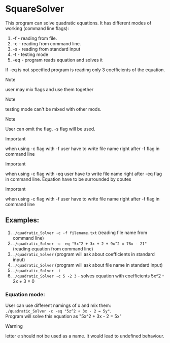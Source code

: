 # SquareSolver
This program can solve quadratic equations.
It has different modes of working (command line flags):
1) -f - reading from file.
2) -c - reading from command line.
3) -s - reading from standard input 
4) -t - testing mode
5) -eq - program reads equation and solves it

If -eq is not specified program is reading only 3 coefficients of the equation.

> [!NOTE]
> user may mix flags and use them together

> [!NOTE]
> testing mode can't be mixed with other mods.

> [!NOTE]
> User can omit the flag. -s flag will be used.

> [!IMPORTANT]
> when using -c flag with -f user have to write file name right after -f flag in command line

> [!IMPORTANT]
> when using -c flag with -eq user have to write file name right after -eq flag in command line.
> Equation have to be surrounded by qoutes

> [!IMPORTANT]
> when using -c flag with -f user have to write file name right after -f flag in command line


## Examples:
1) `./quadratic_Solver -c -f filename.txt` (reading file name from command line)
2) `./quadratic_Solver -c -eq "5x^2 + 3x + 2 + 9x^2 = 78x - 21"` (reading equation from command line)
3) `./quadratic_Solver` (program will ask about coefficients in standard input)
4) `./quadratic_Solver` (program will ask about file name in standard input)
5) `./quadratic_Solver -t`
6) `./quadratic_Solver -c 5 -2 3` - solves equation with coefficients 5x^2 - 2x + 3 = 0

### Equation mode:

User can use different namings of x and mix them:  
`./quadratic_Solver -c -eq "5z^2 + 3x - 2 = 5y"`.  
Program will solve this equation as "5x^2 + 3x - 2 = 5x"  

> [!WARNING]
> letter e should not be used as a name. It would lead to undefined behaviour.
